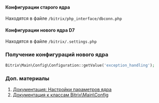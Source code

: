 #### Конфигурации старого ядра
Находятся в файле `/bitrix/php_interface/dbconn.php`

#### Конфигурации нового ядра D7
Находятся в файле `/bitrix/.settings.php`

### Получение конфигураций нового ядра

```php
Bitrix\Main\Config\Configuration::getValue('exception_handling');
```

### Доп. материалы
1. [Документация: Настройки параметров ядра](https://dev.1c-bitrix.ru/learning/course/index.php?COURSE_ID=43&LESSON_ID=2795&LESSON_PATH=3913.5062.2795)
2. [Документация к классам Bitrix\Main\Config](https://dev.1c-bitrix.ru/api_d7/bitrix/main/config/index.php)


